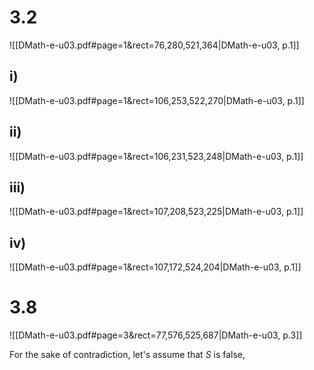 
# 3.2
![[DMath-e-u03.pdf#page=1&rect=76,280,521,364|DMath-e-u03, p.1]]

## i)
![[DMath-e-u03.pdf#page=1&rect=106,253,522,270|DMath-e-u03, p.1]]

## ii)
![[DMath-e-u03.pdf#page=1&rect=106,231,523,248|DMath-e-u03, p.1]]

## iii)
![[DMath-e-u03.pdf#page=1&rect=107,208,523,225|DMath-e-u03, p.1]]

## iv)
![[DMath-e-u03.pdf#page=1&rect=107,172,524,204|DMath-e-u03, p.1]]


# 3.8
![[DMath-e-u03.pdf#page=3&rect=77,576,525,687|DMath-e-u03, p.3]]


For the sake of contradiction, let's assume that $S$ is false, 

